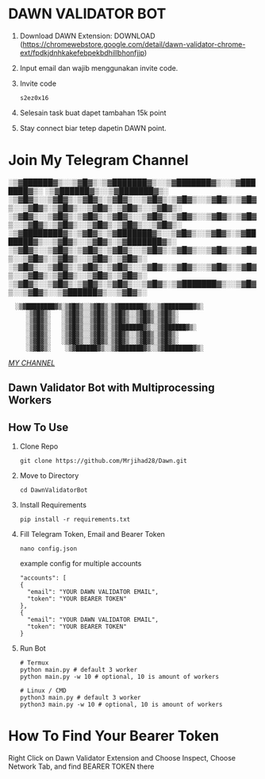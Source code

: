 # DAWN VALIDATOR BOT
1. Download DAWN Extension: DOWNLOAD (https://chromewebstore.google.com/detail/dawn-validator-chrome-ext/fpdkjdnhkakefebpekbdhillbhonfjjp)
2. Input email dan wajib menggunakan invite code. 
3. Invite code

   ```
   s2ez0x16
   ```
5. Selesain task buat dapet tambahan 15k point
6. Stay connect biar tetep dapetin DAWN point.

# Join My Telegram Channel

░▒▓██████▓▒░░▒▓█▓▒░▒▓███████▓▒░░▒▓███████▓▒░░▒▓███████▓▒░ ░▒▓██████▓▒░░▒▓███████▓▒░  
░▒▓█▓▒░░▒▓█▓▒░▒▓█▓▒░▒▓█▓▒░░▒▓█▓▒░▒▓█▓▒░░▒▓█▓▒░▒▓█▓▒░░▒▓█▓▒░▒▓█▓▒░░▒▓█▓▒░▒▓█▓▒░░▒▓█▓▒░ 
░▒▓█▓▒░░▒▓█▓▒░▒▓█▓▒░▒▓█▓▒░░▒▓█▓▒░▒▓█▓▒░░▒▓█▓▒░▒▓█▓▒░░▒▓█▓▒░▒▓█▓▒░░▒▓█▓▒░▒▓█▓▒░░▒▓█▓▒░ 
░▒▓████████▓▒░▒▓█▓▒░▒▓███████▓▒░░▒▓█▓▒░░▒▓█▓▒░▒▓███████▓▒░░▒▓█▓▒░░▒▓█▓▒░▒▓███████▓▒░  
░▒▓█▓▒░░▒▓█▓▒░▒▓█▓▒░▒▓█▓▒░░▒▓█▓▒░▒▓█▓▒░░▒▓█▓▒░▒▓█▓▒░░▒▓█▓▒░▒▓█▓▒░░▒▓█▓▒░▒▓█▓▒░        
░▒▓█▓▒░░▒▓█▓▒░▒▓█▓▒░▒▓█▓▒░░▒▓█▓▒░▒▓█▓▒░░▒▓█▓▒░▒▓█▓▒░░▒▓█▓▒░▒▓█▓▒░░▒▓█▓▒░▒▓█▓▒░        
░▒▓█▓▒░░▒▓█▓▒░▒▓█▓▒░▒▓█▓▒░░▒▓█▓▒░▒▓███████▓▒░░▒▓█▓▒░░▒▓█▓▒░░▒▓██████▓▒░░▒▓█▓▒░        
                                                                                      
                                                                                      
      ░▒▓████████▓▒░▒▓█▓▒░░▒▓█▓▒░▒▓███████▓▒░░▒▓████████▓▒░                           
         ░▒▓█▓▒░   ░▒▓█▓▒░░▒▓█▓▒░▒▓█▓▒░░▒▓█▓▒░▒▓█▓▒░                                  
         ░▒▓█▓▒░   ░▒▓█▓▒░░▒▓█▓▒░▒▓█▓▒░░▒▓█▓▒░▒▓█▓▒░                                  
         ░▒▓█▓▒░   ░▒▓█▓▒░░▒▓█▓▒░▒▓███████▓▒░░▒▓██████▓▒░                             
         ░▒▓█▓▒░   ░▒▓█▓▒░░▒▓█▓▒░▒▓█▓▒░░▒▓█▓▒░▒▓█▓▒░                                  
         ░▒▓█▓▒░   ░▒▓█▓▒░░▒▓█▓▒░▒▓█▓▒░░▒▓█▓▒░▒▓█▓▒░                                  
         ░▒▓█▓▒░    ░▒▓██████▓▒░░▒▓███████▓▒░░▒▓████████▓▒░

[*MY CHANNEL*](https://t.me/AirdropTube28)

## Dawn Validator Bot with Multiprocessing Workers

## How To Use
1.  Clone Repo
    ```
    git clone https://github.com/Mrjihad28/Dawn.git
    ```
2.  Move to Directory
    ```
    cd DawnValidatorBot
    ```
3.  Install Requirements
    ```
    pip install -r requirements.txt
    ```
4.  Fill Telegram Token, Email and Bearer Token
    ```
    nano config.json
    ```

    example config for multiple accounts
    ```
    "accounts": [
    {
      "email": "YOUR DAWN VALIDATOR EMAIL",
      "token": "YOUR BEARER TOKEN"
    },
    {
      "email": "YOUR DAWN VALIDATOR EMAIL",
      "token": "YOUR BEARER TOKEN"
    }
    ```

5.  Run Bot
    ```
    # Termux
    python main.py # default 3 worker
    python main.py -w 10 # optional, 10 is amount of workers

    # Linux / CMD
    python3 main.py # default 3 worker
    python3 main.py -w 10 # optional, 10 is amount of workers
    ```
# How To Find Your Bearer Token

Right Click on Dawn Validator Extension and Choose Inspect, Choose Network Tab, and find BEARER TOKEN there


